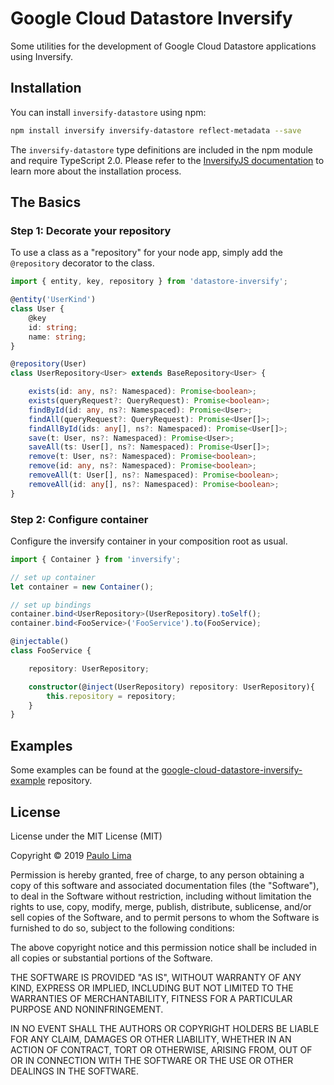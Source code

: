 # Google Cloud Datastore Inversify

Some utilities for the development of Google Cloud Datastore applications using Inversify.

## Installation

You can install `inversify-datastore` using npm:

```sh
npm install inversify inversify-datastore reflect-metadata --save
```

The `inversify-datastore` type definitions are included in the npm module and require TypeScript 2.0.
Please refer to the [InversifyJS documentation](https://github.com/inversify/InversifyJS#installation) to learn more about the installation process.

## The Basics

### Step 1: Decorate your repository

To use a class as a "repository" for your node app, simply add the `@repository` decorator to the class. 

```ts
import { entity, key, repository } from 'datastore-inversify';

@entity('UserKind')
class User {
    @key
    id: string;
    name: string;
}

@repository(User)
class UserRepository<User> extends BaseRepository<User> {

    exists(id: any, ns?: Namespaced): Promise<boolean>;
    exists(queryRequest?: QueryRequest): Promise<boolean>;
    findById(id: any, ns?: Namespaced): Promise<User>;
    findAll(queryRequest?: QueryRequest): Promise<User[]>;
    findAllById(ids: any[], ns?: Namespaced): Promise<User[]>;
    save(t: User, ns?: Namespaced): Promise<User>;
    saveAll(ts: User[], ns?: Namespaced): Promise<User[]>;
    remove(t: User, ns?: Namespaced): Promise<boolean>;
    remove(id: any, ns?: Namespaced): Promise<boolean>;
    removeAll(t: User[], ns?: Namespaced): Promise<boolean>;
    removeAll(id: any[], ns?: Namespaced): Promise<boolean>;
}
```

### Step 2: Configure container

Configure the inversify container in your composition root as usual.

```ts
import { Container } from 'inversify';

// set up container
let container = new Container();

// set up bindings
container.bind<UserRepository>(UserRepository).toSelf();
container.bind<FooService>('FooService').to(FooService);

@injectable()
class FooService {

    repository: UserRepository;

    constructor(@inject(UserRepository) repository: UserRepository){
        this.repository = repository;
    }
}

```
## Examples

Some examples can be found at the [google-cloud-datastore-inversify-example](https://github.com/pflima92/google-cloud-datastore-inversify-example) repository.

## License

License under the MIT License (MIT)

Copyright © 2019 [Paulo Lima](https://github.com/pflima92)

Permission is hereby granted, free of charge, to any person obtaining a copy of this software and associated documentation files (the "Software"), to deal in the Software without restriction, including without limitation the rights to use, copy, modify, merge, publish, distribute, sublicense, and/or sell copies of the Software, and to permit persons to whom the Software is furnished to do so, subject to the following conditions:

The above copyright notice and this permission notice shall be included in all copies or substantial portions of the Software.

THE SOFTWARE IS PROVIDED "AS IS", WITHOUT WARRANTY OF ANY KIND, EXPRESS OR IMPLIED, INCLUDING BUT NOT LIMITED TO THE WARRANTIES OF MERCHANTABILITY, FITNESS FOR A PARTICULAR PURPOSE AND NONINFRINGEMENT.

IN NO EVENT SHALL THE AUTHORS OR COPYRIGHT HOLDERS BE LIABLE FOR ANY CLAIM, DAMAGES OR OTHER LIABILITY, WHETHER IN AN ACTION OF CONTRACT, TORT OR OTHERWISE, ARISING FROM, OUT OF OR IN CONNECTION WITH THE SOFTWARE OR THE USE OR OTHER DEALINGS IN THE SOFTWARE.
